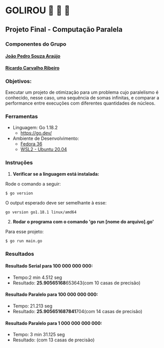 # GOLIROU 🐹 🤝 🦍
## Projeto Final - Computação Paralela

### Componentes do Grupo

#### [João Pedro Souza Araújo](https://github.com/aslirou)
#### [Ricardo Carvalho Ribeiro](https://github.com/RicardoCR68)

### Objetivos:

Executar um projeto de otimização para um problema cujo paralelismo é conhecido, nesse caso, uma sequência de somas infinitas, e comparar a performance entre execuções com diferentes quantidades de núcleos.

### Ferramentas

- Linguagem: Go 1.18.2
  - <https://go.dev/>
- Ambiente de Desenvolvimento:
  - [Fedora 36](https://getfedora.org/pt_BR/)
  - [WSL2 - Ubuntu 20.04](https://ubuntu.com/wsl)

### Instruções

1. **Verificar se a linguagem está instalada:**

Rode o comando a seguir:

```
$ go version
```
O output esperado deve ser semelhante à esse: 

```
go version go1.18.1 linux/amd64
```

2. **Rodar o programa com o comando 'go run [nome do arquivo].go'**

Para esse projeto:

```
$ go run main.go
```

### Resultados

#### Resultado Serial para 100 000 000 000:
- Tempo:2 min 4.512 seg
- Resultado: **25.90565168**653643(com 10 casas de precisão)

#### Resultado Paralelo para 100 000 000 000:
- Tempo: 21.213 seg
- Resultado: **25.905651687841**704(com 14 casas de precisão)


#### Resultado Paralelo para 1 000 000 000 000:
- Tempo: 3 min 31.125 seg
- Resultado: (com 13 casas de precisão)
